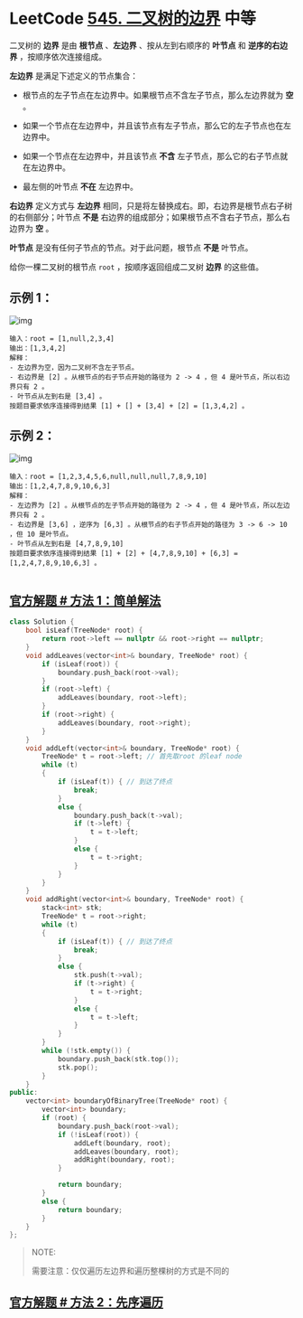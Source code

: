 # LeetCode [545. 二叉树的边界](https://leetcode-cn.com/problems/boundary-of-binary-tree/) 中等

二叉树的 **边界** 是由 **根节点** 、**左边界** 、按从左到右顺序的 **叶节点** 和 **逆序的右边界** ，按顺序依次连接组成。

**左边界** 是满足下述定义的节点集合：

- 根节点的左子节点在左边界中。如果根节点不含左子节点，那么左边界就为 **空** 。

- 如果一个节点在左边界中，并且该节点有左子节点，那么它的左子节点也在左边界中。

- 如果一个节点在左边界中，并且该节点 **不含** 左子节点，那么它的右子节点就在左边界中。

- 最左侧的叶节点 **不在** 左边界中。

**右边界** 定义方式与 **左边界** 相同，只是将左替换成右。即，右边界是根节点右子树的右侧部分；叶节点 **不是** 右边界的组成部分；如果根节点不含右子节点，那么右边界为 **空** 。

**叶节点** 是没有任何子节点的节点。对于此问题，根节点 **不是** 叶节点。

给你一棵二叉树的根节点 `root` ，按顺序返回组成二叉树 **边界** 的这些值。

## **示例 1：**

![img](https://assets.leetcode.com/uploads/2020/11/11/boundary1.jpg)

```
输入：root = [1,null,2,3,4]
输出：[1,3,4,2]
解释：
- 左边界为空，因为二叉树不含左子节点。
- 右边界是 [2] 。从根节点的右子节点开始的路径为 2 -> 4 ，但 4 是叶节点，所以右边界只有 2 。
- 叶节点从左到右是 [3,4] 。
按题目要求依序连接得到结果 [1] + [] + [3,4] + [2] = [1,3,4,2] 。

```

## **示例 2：**

![img](https://assets.leetcode.com/uploads/2020/11/11/boundary2.jpg)

```
输入：root = [1,2,3,4,5,6,null,null,null,7,8,9,10]
输出：[1,2,4,7,8,9,10,6,3]
解释：
- 左边界为 [2] 。从根节点的左子节点开始的路径为 2 -> 4 ，但 4 是叶节点，所以左边界只有 2 。
- 右边界是 [3,6] ，逆序为 [6,3] 。从根节点的右子节点开始的路径为 3 -> 6 -> 10 ，但 10 是叶节点。
- 叶节点从左到右是 [4,7,8,9,10]
按题目要求依序连接得到结果 [1] + [2] + [4,7,8,9,10] + [6,3] = [1,2,4,7,8,9,10,6,3] 。


```

## [官方解题 # 方法 1：简单解法](https://leetcode-cn.com/problems/boundary-of-binary-tree/solution/er-cha-shu-de-bian-jie-by-leetcode/)



```C++
class Solution {
	bool isLeaf(TreeNode* root) {
		return root->left == nullptr && root->right == nullptr;
	}
	void addLeaves(vector<int>& boundary, TreeNode* root) {
		if (isLeaf(root)) {
			boundary.push_back(root->val);
		}
		if (root->left) {
			addLeaves(boundary, root->left);
		}
		if (root->right) {
			addLeaves(boundary, root->right);
		}
	}
	void addLeft(vector<int>& boundary, TreeNode* root) {
		TreeNode* t = root->left; // 首先取root 的leaf node
		while (t)
		{
			if (isLeaf(t)) { // 到达了终点
				break;
			}
			else {
				boundary.push_back(t->val);
				if (t->left) {
					t = t->left;
				}
				else {
					t = t->right;
				}
			}
		}
	}
	void addRight(vector<int>& boundary, TreeNode* root) {
		stack<int> stk;
		TreeNode* t = root->right;
		while (t)
		{
			if (isLeaf(t)) { // 到达了终点
				break;
			}
			else {
				stk.push(t->val);
				if (t->right) {
					t = t->right;
				}
				else {
					t = t->left;
				}
			}
		}
		while (!stk.empty()) {
			boundary.push_back(stk.top());
			stk.pop();
		}
	}
public:
	vector<int> boundaryOfBinaryTree(TreeNode* root) {
		vector<int> boundary;
		if (root) {
			boundary.push_back(root->val);
			if (!isLeaf(root)) {
				addLeft(boundary, root);
				addLeaves(boundary, root);
				addRight(boundary, root);
			}

			return boundary;
		}
		else {
			return boundary;
		}
	}
};

```

> NOTE: 
>
> 需要注意：仅仅遍历左边界和遍历整棵树的方式是不同的



## [官方解题 # 方法 2：先序遍历](https://leetcode-cn.com/problems/boundary-of-binary-tree/solution/er-cha-shu-de-bian-jie-by-leetcode/)